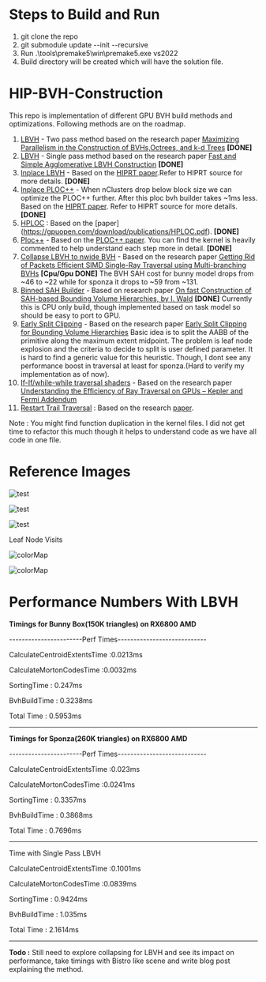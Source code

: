 # Steps to Build and Run

1. git clone the repo
2. git submodule update --init --recursive 
3. Run .\tools\premake5\win\premake5.exe vs2022
4. Build directory will be created which will have the solution file.

# HIP-BVH-Construction

This repo is implementation of different GPU BVH build methods and optimizations. Following methods are on the roadmap.

1. [LBVH](https://github.com/Niravaana/HIP-BVH-Construction/blob/main/src/TwoPassLbvhKernel.h) - Two pass method based on the research paper [Maximizing Parallelism in the Construction of BVHs,Octrees, and k-d Trees](https://research.nvidia.com/sites/default/files/publications/karras2012hpg_paper.pdf) **[DONE]**
2. [LBVH](https://github.com/Niravaana/HIP-BVH-Construction/blob/main/src/SinglePassLbvhKernel.h) - Single pass method based on the research paper  [Fast and Simple Agglomerative LBVH Construction](https://diglib.eg.org/server/api/core/bitstreams/ad092db2-6aec-4f2c-941d-8687de258f00/content) **[DONE]**
3. [Inplace LBVH](https://github.com/Niravaana/HIP-BVH-Construction/blob/b0073927b0e1e8b202bd4c0985ec3ef626a43e86/src/BatchedBuildKernel.h#L202) - Based on the [HIPRT paper](https://dl.acm.org/doi/10.1145/3675378).Refer to HIPRT source for more details. **[DONE]**
4. [Inplace PLOC++](https://github.com/Niravaana/HIP-BVH-Construction/blob/b0073927b0e1e8b202bd4c0985ec3ef626a43e86/src/Ploc%2B%2BKernel.h#L77) - When nClusters drop below block size we can optimize the PLOC++ further. After this ploc bvh builder takes ~1ms less. Based on the [HIPRT paper](https://dl.acm.org/doi/10.1145/3675378). Refer to HIPRT source for more details. **[DONE]**
5. [HPLOC](https://github.com/Niravaana/HIP-BVH-Construction/blob/b0073927b0e1e8b202bd4c0985ec3ef626a43e86/src/HplocKernel.h#L236) : Based on the [paper] (https://gpuopen.com/download/publications/HPLOC.pdf). **[DONE]**
6. [Ploc++](https://github.com/Niravaana/HIP-BVH-Construction/blob/afd326510b0107387fb8ae2c3d70e1b016224bec/src/Ploc%2B%2BKernel.h#L190) - Based on the [PLOC++ paper](https://www.intel.com/content/www/us/en/developer/articles/technical/ploc-for-bounding-volume.html). You can find the kernel is heavily commented to help understand each step more in detail. **[DONE]**
7. [Collapse LBVH to nwide BVH](https://github.com/Niravaana/HIP-BVH-Construction/blob/ddbb471d69318f0cbabd2ba29e7d3b5dd68805d7/src/TwoPassLbvhKernel.h#L215) - Based on the research paper [Getting Rid of Packets Efficient SIMD Single-Ray Traversal using Multi-branching BVHs](https://typeset.io/pdf/getting-rid-of-packets-efficient-simd-single-ray-traversal-29rwgbmwv3.pdf) **[Cpu/Gpu DONE]**
   The BVH SAH cost for bunny model drops from ~46 to ~22 while for sponza it drops to ~59 from ~131.
8. [Binned SAH Builder](https://github.com/Niravaana/HIP-BVH-Construction/blob/main/src/BinnedSahBvh.cpp) - Based on research paper [On fast Construction of SAH-based Bounding Volume Hierarchies, by I. Wald](https://www.sci.utah.edu/~wald/Publications/2007/ParallelBVHBuild/fastbuild.pdf) **[DONE]**
   Currently this is CPU only build, though implemented based on task model so should be easy to port to GPU.
9. [Early Split Clipping](https://github.com/Niravaana/HIP-BVH-Construction/blob/ddbb471d69318f0cbabd2ba29e7d3b5dd68805d7/src/TwoPassLbvh.cpp#L29) - Based on the research paper [Early Split Clipping for Bounding Volume Hierarchies](https://citeseerx.ist.psu.edu/document?repid=rep1&type=pdf&doi=ddfac027fa516d63fa705c52155ea9313543cf3a)
   Basic idea is to split the AABB of the primitive along the maximum extent midpoint. The problem is leaf node explosion and the criteria to decide to split is user defined parameter. It is hard to find a generic value for this heuristic. Though, I dont see any performance boost in traversal at least for sponza.(Hard to verify my implementation as of now).
10. [If-If/while-while traversal shaders](https://github.com/Niravaana/HIP-BVH-Construction/blob/main/src/TraversalKernel.h) - Based on the research paper [Understanding the Efficiency of Ray Traversal on GPUs – Kepler and Fermi Addendum](https://research.nvidia.com/sites/default/files/pubs/2012-06_Understanding-the-Efficiency/nvr-2012-02.pdf)
11. [Restart Trail Traversal](https://github.com/Niravaana/HIP-BVH-Construction/blob/afd326510b0107387fb8ae2c3d70e1b016224bec/src/TraversalKernel.h#L28) : Based on the research [paper](https://research.nvidia.com/sites/default/files/pubs/2010-06_Restart-Trail-for/laine2010hpg_paper.pdf).

Note : You might find function duplication in the kernel files. I did not get time to refactor this much though it helps to understand code as we have all code in one file.

# Reference Images

![test](https://github.com/user-attachments/assets/59203a5b-fa09-4afb-a696-ad854371f037)

![test](https://github.com/user-attachments/assets/52f37b52-7c81-44e6-b890-e07489f82386)

![test](https://github.com/user-attachments/assets/7b371357-7ff3-40ba-a214-b410f3bd3fb2)

Leaf Node Visits 

![colorMap](https://github.com/user-attachments/assets/929753e0-11e8-4150-8020-054ac80c24f4)

![colorMap](https://github.com/user-attachments/assets/f5234849-bd3d-4af3-aba7-c054f14bed08)


# Performance Numbers With LBVH

**Timings for Bunny Box(150K triangles) on RX6800 AMD**

-----------------------Perf Times----------------------------

CalculateCentroidExtentsTime :0.0213ms

CalculateMortonCodesTime :0.0032ms

SortingTime : 0.247ms

BvhBuildTime : 0.3238ms

Total Time : 0.5953ms

-----------------------------------------------------------

**Timings for Sponza(260K triangles) on RX6800 AMD**

-----------------------Perf Times----------------------------

CalculateCentroidExtentsTime :0.023ms

CalculateMortonCodesTime :0.0241ms

SortingTime : 0.3357ms

BvhBuildTime : 0.3868ms

Total Time : 0.7696ms

-------------------------------------------------------------

Time with Single Pass LBVH 

CalculateCentroidExtentsTime :0.1001ms

CalculateMortonCodesTime :0.0839ms

SortingTime : 0.9424ms

BvhBuildTime : 1.035ms

Total Time : 2.1614ms

------------------------------------------------------------

**Todo :** Still need to explore collapsing for LBVH and see its impact on performance, take timings with Bistro like scene and write blog post explaining the method.


